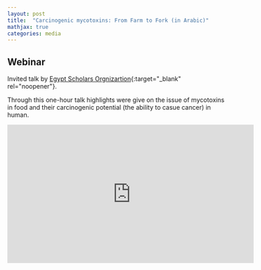 ```yaml
---
layout: post
title:  "Carcinogenic mycotoxins: From Farm to Fork (in Arabic)"
mathjax: true
categories: media
---
```


## Webinar

Invited talk by [Egypt Scholars Orgnizartion](https://egyptscholars.org/){:target="_blank" rel="noopener"}.

Through this one-hour talk highlights were give on the issue of mycotoxins in food and their carcinogenic potential (the ability to casue cancer) in human. 

<div style="text-align:center">
<iframe width="560" height="315" src="https://www.youtube.com/embed/ZGtk-ZGcPPE" title="YouTube video player" frameborder="0" allow="accelerometer; autoplay; clipboard-write; encrypted-media; gyroscope; picture-in-picture" allowfullscreen></iframe>
</div>
